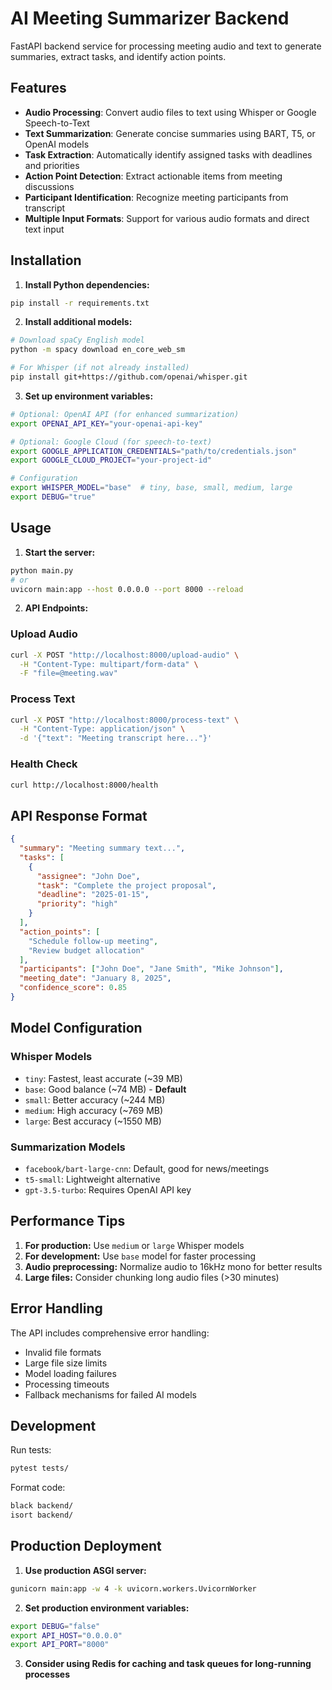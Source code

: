 # AI Meeting Summarizer Backend

FastAPI backend service for processing meeting audio and text to generate summaries, extract tasks, and identify action points.

## Features

- **Audio Processing**: Convert audio files to text using Whisper or Google Speech-to-Text
- **Text Summarization**: Generate concise summaries using BART, T5, or OpenAI models
- **Task Extraction**: Automatically identify assigned tasks with deadlines and priorities
- **Action Point Detection**: Extract actionable items from meeting discussions
- **Participant Identification**: Recognize meeting participants from transcript
- **Multiple Input Formats**: Support for various audio formats and direct text input

## Installation

1. **Install Python dependencies:**
```bash
pip install -r requirements.txt
```

2. **Install additional models:**
```bash
# Download spaCy English model
python -m spacy download en_core_web_sm

# For Whisper (if not already installed)
pip install git+https://github.com/openai/whisper.git
```

3. **Set up environment variables:**
```bash
# Optional: OpenAI API (for enhanced summarization)
export OPENAI_API_KEY="your-openai-api-key"

# Optional: Google Cloud (for speech-to-text)
export GOOGLE_APPLICATION_CREDENTIALS="path/to/credentials.json"
export GOOGLE_CLOUD_PROJECT="your-project-id"

# Configuration
export WHISPER_MODEL="base"  # tiny, base, small, medium, large
export DEBUG="true"
```

## Usage

1. **Start the server:**
```bash
python main.py
# or
uvicorn main:app --host 0.0.0.0 --port 8000 --reload
```

2. **API Endpoints:**

### Upload Audio
```bash
curl -X POST "http://localhost:8000/upload-audio" \
  -H "Content-Type: multipart/form-data" \
  -F "file=@meeting.wav"
```

### Process Text
```bash
curl -X POST "http://localhost:8000/process-text" \
  -H "Content-Type: application/json" \
  -d '{"text": "Meeting transcript here..."}'
```

### Health Check
```bash
curl http://localhost:8000/health
```

## API Response Format

```json
{
  "summary": "Meeting summary text...",
  "tasks": [
    {
      "assignee": "John Doe",
      "task": "Complete the project proposal",
      "deadline": "2025-01-15",
      "priority": "high"
    }
  ],
  "action_points": [
    "Schedule follow-up meeting",
    "Review budget allocation"
  ],
  "participants": ["John Doe", "Jane Smith", "Mike Johnson"],
  "meeting_date": "January 8, 2025",
  "confidence_score": 0.85
}
```

## Model Configuration

### Whisper Models
- `tiny`: Fastest, least accurate (~39 MB)
- `base`: Good balance (~74 MB) - **Default**
- `small`: Better accuracy (~244 MB)
- `medium`: High accuracy (~769 MB)
- `large`: Best accuracy (~1550 MB)

### Summarization Models
- `facebook/bart-large-cnn`: Default, good for news/meetings
- `t5-small`: Lightweight alternative
- `gpt-3.5-turbo`: Requires OpenAI API key

## Performance Tips

1. **For production:** Use `medium` or `large` Whisper models
2. **For development:** Use `base` model for faster processing
3. **Audio preprocessing:** Normalize audio to 16kHz mono for better results
4. **Large files:** Consider chunking long audio files (>30 minutes)

## Error Handling

The API includes comprehensive error handling:
- Invalid file formats
- Large file size limits
- Model loading failures
- Processing timeouts
- Fallback mechanisms for failed AI models

## Development

Run tests:
```bash
pytest tests/
```

Format code:
```bash
black backend/
isort backend/
```

## Production Deployment

1. **Use production ASGI server:**
```bash
gunicorn main:app -w 4 -k uvicorn.workers.UvicornWorker
```

2. **Set production environment variables:**
```bash
export DEBUG="false"
export API_HOST="0.0.0.0"
export API_PORT="8000"
```

3. **Consider using Redis for caching and task queues for long-running processes**